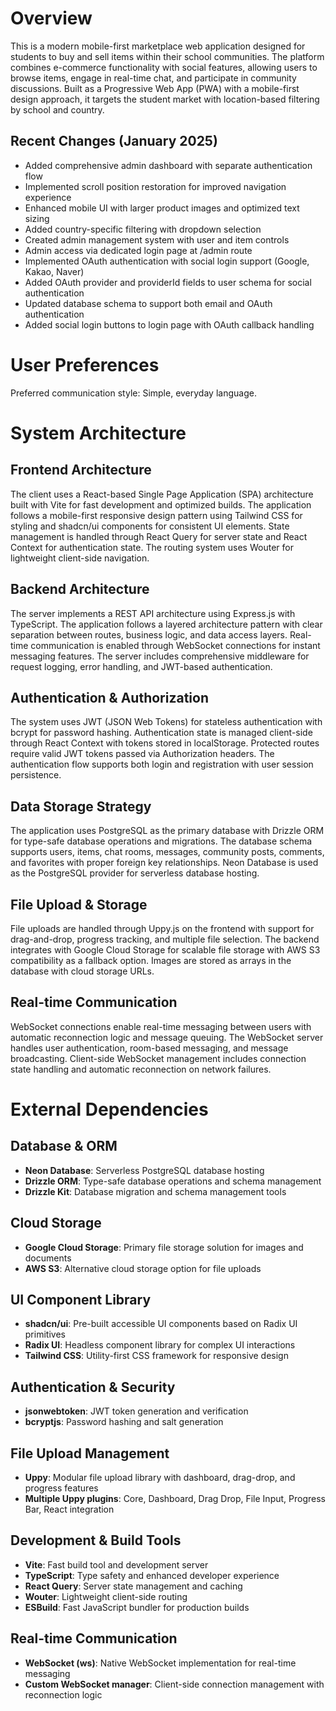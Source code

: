 # Overview

This is a modern mobile-first marketplace web application designed for students to buy and sell items within their school communities. The platform combines e-commerce functionality with social features, allowing users to browse items, engage in real-time chat, and participate in community discussions. Built as a Progressive Web App (PWA) with a mobile-first design approach, it targets the student market with location-based filtering by school and country.

## Recent Changes (January 2025)
- Added comprehensive admin dashboard with separate authentication flow
- Implemented scroll position restoration for improved navigation experience
- Enhanced mobile UI with larger product images and optimized text sizing
- Added country-specific filtering with dropdown selection
- Created admin management system with user and item controls
- Admin access via dedicated login page at /admin route
- Implemented OAuth authentication with social login support (Google, Kakao, Naver)
- Added OAuth provider and providerId fields to user schema for social authentication
- Updated database schema to support both email and OAuth authentication
- Added social login buttons to login page with OAuth callback handling

# User Preferences

Preferred communication style: Simple, everyday language.

# System Architecture

## Frontend Architecture
The client uses a React-based Single Page Application (SPA) architecture built with Vite for fast development and optimized builds. The application follows a mobile-first responsive design pattern using Tailwind CSS for styling and shadcn/ui components for consistent UI elements. State management is handled through React Query for server state and React Context for authentication state. The routing system uses Wouter for lightweight client-side navigation.

## Backend Architecture  
The server implements a REST API architecture using Express.js with TypeScript. The application follows a layered architecture pattern with clear separation between routes, business logic, and data access layers. Real-time communication is enabled through WebSocket connections for instant messaging features. The server includes comprehensive middleware for request logging, error handling, and JWT-based authentication.

## Authentication & Authorization
The system uses JWT (JSON Web Tokens) for stateless authentication with bcrypt for password hashing. Authentication state is managed client-side through React Context with tokens stored in localStorage. Protected routes require valid JWT tokens passed via Authorization headers. The authentication flow supports both login and registration with user session persistence.

## Data Storage Strategy
The application uses PostgreSQL as the primary database with Drizzle ORM for type-safe database operations and migrations. The database schema supports users, items, chat rooms, messages, community posts, comments, and favorites with proper foreign key relationships. Neon Database is used as the PostgreSQL provider for serverless database hosting.

## File Upload & Storage
File uploads are handled through Uppy.js on the frontend with support for drag-and-drop, progress tracking, and multiple file selection. The backend integrates with Google Cloud Storage for scalable file storage with AWS S3 compatibility as a fallback option. Images are stored as arrays in the database with cloud storage URLs.

## Real-time Communication
WebSocket connections enable real-time messaging between users with automatic reconnection logic and message queuing. The WebSocket server handles user authentication, room-based messaging, and message broadcasting. Client-side WebSocket management includes connection state handling and automatic reconnection on network failures.

# External Dependencies

## Database & ORM
- **Neon Database**: Serverless PostgreSQL database hosting
- **Drizzle ORM**: Type-safe database operations and schema management
- **Drizzle Kit**: Database migration and schema management tools

## Cloud Storage
- **Google Cloud Storage**: Primary file storage solution for images and documents
- **AWS S3**: Alternative cloud storage option for file uploads

## UI Component Library
- **shadcn/ui**: Pre-built accessible UI components based on Radix UI primitives
- **Radix UI**: Headless component library for complex UI interactions
- **Tailwind CSS**: Utility-first CSS framework for responsive design

## Authentication & Security
- **jsonwebtoken**: JWT token generation and verification
- **bcryptjs**: Password hashing and salt generation

## File Upload Management  
- **Uppy**: Modular file upload library with dashboard, drag-drop, and progress features
- **Multiple Uppy plugins**: Core, Dashboard, Drag Drop, File Input, Progress Bar, React integration

## Development & Build Tools
- **Vite**: Fast build tool and development server
- **TypeScript**: Type safety and enhanced developer experience
- **React Query**: Server state management and caching
- **Wouter**: Lightweight client-side routing
- **ESBuild**: Fast JavaScript bundler for production builds

## Real-time Communication
- **WebSocket (ws)**: Native WebSocket implementation for real-time messaging
- **Custom WebSocket manager**: Client-side connection management with reconnection logic